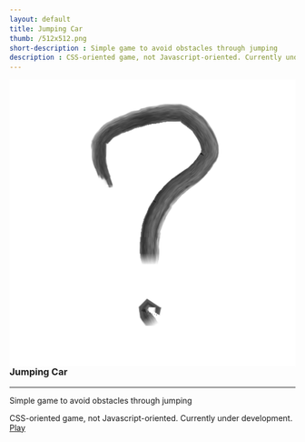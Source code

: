 ```yaml
---
layout: default
title: Jumping Car
thumb: /512x512.png
short-description : Simple game to avoid obstacles through jumping
description : CSS-oriented game, not Javascript-oriented. Currently under development.
---
```

<img src="/512x512.png" align="left" class="img">
<h3>Jumping Car</h3>
<hr>
<p>Simple game to avoid obstacles through jumping</p>
<p class="detail">
  CSS-oriented game, not Javascript-oriented. Currently under development.<br>
  <a href="#" class="cta" onclick="openPopupHor('https://truemaxdh.github.io/CodingIsFun/game_hscroll_car/');">Play</a>
</p>
